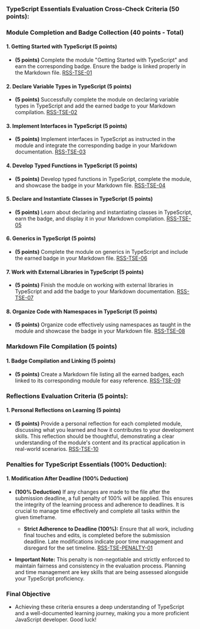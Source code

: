 ### TypeScript Essentials Evaluation Cross-Check Criteria (50 points): 

### Module Completion and Badge Collection (40 points - Total) 

#### 1. Getting Started with TypeScript (5 points) 

- **(5 points)**  Complete the module "Getting Started with TypeScript" and earn the corresponding badge. Ensure the badge is linked properly in the Markdown file. [RSS-TSE-01](./stories/RSS-TSE-01.md)

#### 2. Declare Variable Types in TypeScript (5 points) 

- **(5 points)**  Successfully complete the module on declaring variable types in TypeScript and add the earned badge to your Markdown compilation. [RSS-TSE-02](./stories/RSS-TSE-02.md)

#### 3. Implement Interfaces in TypeScript (5 points) 

- **(5 points)**  Implement interfaces in TypeScript as instructed in the module and integrate the corresponding badge in your Markdown documentation. [RSS-TSE-03](./stories/RSS-TSE-03.md)

#### 4. Develop Typed Functions in TypeScript (5 points) 

- **(5 points)** Develop typed functions in TypeScript, complete the module, and showcase the badge in your Markdown file. [RSS-TSE-04](./stories/RSS-TSE-04.md)

#### 5. Declare and Instantiate Classes in TypeScript (5 points) 

- **(5 points)** Learn about declaring and instantiating classes in TypeScript, earn the badge, and display it in your Markdown compilation. [RSS-TSE-05](./stories/RSS-TSE-05.md)

#### 6. Generics in TypeScript (5 points) 

- **(5 points)** Complete the module on generics in TypeScript and include the earned badge in your Markdown file. [RSS-TSE-06](./stories/RSS-TSE-06.md)

#### 7. Work with External Libraries in TypeScript (5 points) 

- **(5 points)**  Finish the module on working with external libraries in TypeScript and add the badge to your Markdown documentation. [RSS-TSE-07](./stories/RSS-TSE-07.md)

#### 8. Organize Code with Namespaces in TypeScript (5 points) 

- **(5 points)**  Organize code effectively using namespaces as taught in the module and showcase the badge in your Markdown file. [RSS-TSE-08](./stories/RSS-TSE-08.md)

### Markdown File Compilation (5 points) 

#### 1. Badge Compilation and Linking (5 points) 

- **(5 points)**  Create a Markdown file listing all the earned badges, each linked to its corresponding module for easy reference. [RSS-TSE-09](./stories/RSS-TSE-09.md)

### Reflections Evaluation Criteria (5 points): 

#### 1. Personal Reflections on Learning (5 points) 

- **(5 points)**  Provide a personal reflection for each completed module, discussing what you learned and how it contributes to your development skills. This reflection should be thoughtful, demonstrating a clear understanding of the module's content and its practical application in real-world scenarios. [RSS-TSE-10](./stories/RSS-TSE-10.md)

### Penalties for TypeScript Essentials (100% Deduction): 

#### 1. Modification After Deadline (100% Deduction) 

- **(100% Deduction)**  If any changes are made to the file after the submission deadline, a full penalty of 100% will be applied. This ensures the integrity of the learning process and adherence to deadlines. It is crucial to manage time effectively and complete all tasks within the given timeframe.

  - **Strict Adherence to Deadline (100%):** Ensure that all work, including final touches and edits, is completed before the submission deadline. Late modifications indicate poor time management and disregard for the set timeline. [RSS-TSE-PENALTY-01](./stories/RSS-TSE-PENALTY-01.md)

- **Important Note:** This penalty is non-negotiable and strictly enforced to maintain fairness and consistency in the evaluation process. Planning and time management are key skills that are being assessed alongside your TypeScript proficiency. 

###  Final Objective

- Achieving these criteria ensures a deep understanding of TypeScript and a well-documented learning journey, making you a more proficient JavaScript developer. Good luck! 

